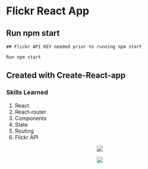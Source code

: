 # Flickr React App

## Run npm start

```
## Flickr API KEY needed prior to running npm start

Run npm start
```
## Created with Create-React-app

### Skills Learned
1. React
2. React-router
3. Components
4. State
5. Routing
6. Flickr API


<p align="center">
<img src="https://user-images.githubusercontent.com/6277603/47256372-25a8af80-d434-11e8-82c6-5472861f5616.png">
</p>

<p align="center">
<img src="https://user-images.githubusercontent.com/6277603/47256373-25a8af80-d434-11e8-8ed4-f95ebadb9a33.png">
</p>
